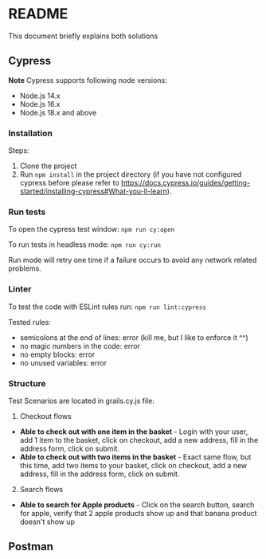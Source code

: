 # README

This document briefly explains both solutions 

## Cypress 

**Note** Cypress supports following node versions:
- Node.js 14.x
- Node.js 16.x
- Node.js 18.x and above

### Installation

Steps:
1. Clone the project
2. Run `npm install` in the project directory (if you have not configured cypress before please refer to https://docs.cypress.io/guides/getting-started/installing-cypress#What-you-ll-learn).

### Run tests
To open the cypress test window: `npm run cy:open`

To run tests in headless mode: `npm run cy:run`

Run mode will retry one time if a failure occurs to avoid any network related problems.

### Linter
To test the code with ESLint rules run: `npm run lint:cypress`

Tested rules:
- semicolons at the end of lines: error (kill me, but I like to enforce it ^^)
- no magic numbers in the code: error
- no empty blocks: error
- no unused variables: error

### Structure
Test Scenarios are located in grails.cy.js file:
1. Checkout flows
- **Able to check out with one item in the basket** - Login with your user, add 1 item to the basket, click on checkout, add a new address, fill in the address form, click on submit.
- **Able to check out with two items in the basket** - Exact same flow, but this time, add two items to your basket, click on checkout, add a new address, fill in the address form, click on submit.
2. Search flows
- **Able to search for Apple products** - Click on the search button, search for apple, verify that 2 apple products show up and that banana product doesn't show up



## Postman